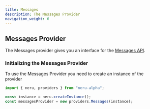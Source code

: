 ```yaml
---
title: Messages
description: The Messages Provider
navigation_weight: 6
---
```


## Messages Provider

The Messages provider gives you an interface for the [Messages API](/messages/overview).

### Initializing the Messages Provider

To use the Messages Provider you need to create an instance of the provider

```javascript
import { neru, providers } from "neru-alpha";

const instance = neru.createInstance();
const messagesProvider = new providers.Messages(instance);
```